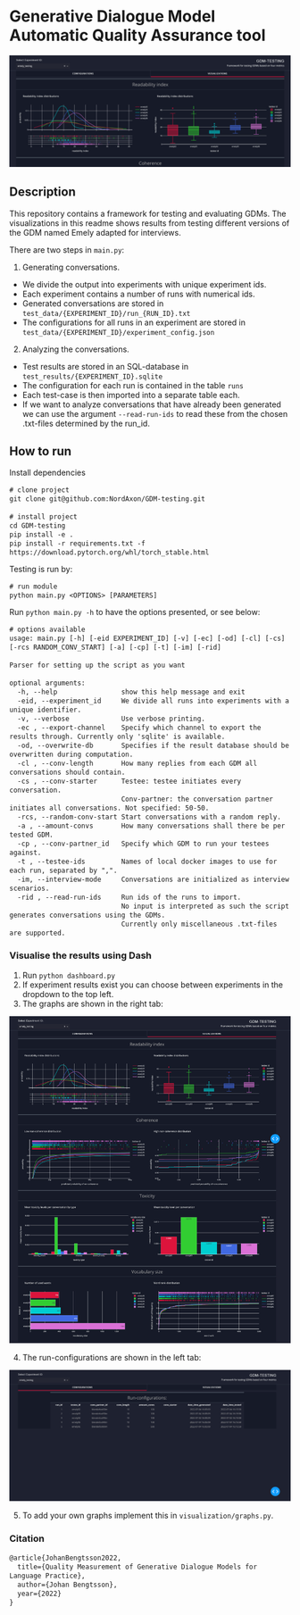 # Generative Dialogue Model Automatic Quality Assurance tool

![](imgs/GDM-testing-graphs-crop.png)

## Description

This repository contains a framework for testing and evaluating GDMs. The visualizations in this readme shows results from testing different versions of the GDM named Emely adapted for interviews.

There are two steps in ```main.py```:

1. Generating conversations.
- We divide the output into experiments with unique experiment ids.
- Each experiment contains a number of runs with numerical ids.
- Generated conversations are stored in ```test_data/{EXPERIMENT_ID}/run_{RUN_ID}.txt```
- The configurations for all runs in an experiment are stored in ```test_data/{EXPERIMENT_ID}/experiment_config.json```

2. Analyzing the conversations.
- Test results are stored in an SQL-database in ```test_results/{EXPERIMENT_ID}.sqlite```
- The configuration for each run is contained in the table ```runs```
- Each test-case is then imported into a separate table each.
- If we want to analyze conversations that have already been generated we can use the argument ```--read-run-ids``` to read these from the chosen .txt-files determined by the run_id.


## How to run

Install dependencies

```
# clone project
git clone git@github.com:NordAxon/GDM-testing.git

# install project
cd GDM-testing
pip install -e .
pip install -r requirements.txt -f https://download.pytorch.org/whl/torch_stable.html
```

Testing is run by:

```
# run module
python main.py <OPTIONS> [PARAMETERS]
```

Run `python main.py -h` to have the options presented, or see below:

```
# options available
usage: main.py [-h] [-eid EXPERIMENT_ID] [-v] [-ec] [-od] [-cl] [-cs] [-rcs RANDOM_CONV_START] [-a] [-cp] [-t] [-im] [-rid]

Parser for setting up the script as you want

optional arguments:
  -h, --help                show this help message and exit
  -eid, --experiment_id     We divide all runs into experiments with a unique identifier.
  -v, --verbose             Use verbose printing.
  -ec , --export-channel    Specify which channel to export the results through. Currently only 'sqlite' is available.
  -od, --overwrite-db       Specifies if the result database should be overwritten during computation.
  -cl , --conv-length       How many replies from each GDM all conversations should contain.
  -cs , --conv-starter      Testee: testee initiates every conversation.
                            Conv-partner: the conversation partner initiates all conversations. Not specified: 50-50.
  -rcs, --random-conv-start Start conversations with a random reply.
  -a , --amount-convs       How many conversations shall there be per tested GDM.
  -cp , --conv-partner_id   Specify which GDM to run your testees against.
  -t , --testee-ids         Names of local docker images to use for each run, separated by ",".
  -im, --interview-mode     Conversations are initialized as interview scenarios.
  -rid , --read-run-ids     Run ids of the runs to import.
                            No input is interpreted as such the script generates conversations using the GDMs.
                            Currently only miscellaneous .txt-files are supported.
```

### Visualise the results using Dash

1. Run ```python dashboard.py```
2. If experiment results exist you can choose between experiments in the dropdown to the top left.
3. The graphs are shown in the right tab:

![](imgs/GDM-testing-graphs.png)

4. The run-configurations are shown in the left tab:

![](imgs/GDM-testing-config.png)

5. To add your own graphs implement this in ```visualization/graphs.py```.

### Citation

```
@article{JohanBengtsson2022,
  title={Quality Measurement of Generative Dialogue Models for Language Practice},
  author={Johan Bengtsson},
  year={2022}
}
```

